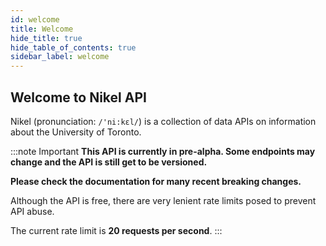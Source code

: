 ```yaml
---
id: welcome
title: Welcome
hide_title: true
hide_table_of_contents: true
sidebar_label: welcome
---
```


## Welcome to Nikel API

Nikel (pronunciation: `/'ni:kɛl/`) is a collection of data APIs on information about the University of Toronto.

:::note Important
**This API is currently in pre-alpha. Some endpoints may change and the API is still get to be versioned.**

**Please check the documentation for many recent breaking changes.**

Although the API is free, there are very lenient rate limits posed to prevent API abuse.

The current rate limit is **20 requests per second**.
:::
